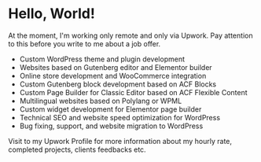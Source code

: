 # Hello, World!

At the moment, I'm working only remote and only via Upwork. Pay attention to this before you write to me about a job offer.

- Custom WordPress theme and plugin development
- Websites based on Gutenberg editor and Elementor builder
- Online store development and WooCommerce integration
- Custom Gutenberg block development based on ACF Blocks
- Custom Page Builder for Classic Editor based on ACF Flexible Content
- Multilingual websites based on Polylang or WPML
- Custom widget development for Elementor page builder
- Technical SEO and website speed optimization for WordPress
- Bug fixing, support, and website migration to WordPress

Visit to my Upwork Profile for more information about my hourly rate, completed projects, clients feedbacks etc.
